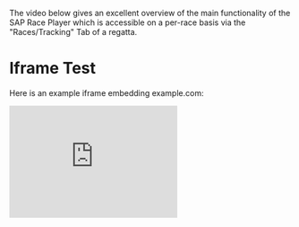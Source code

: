 The video below gives an excellent overview of the main functionality of the SAP Race Player which is accessible on a per-race basis via the "Races/Tracking" Tab of a regatta.

# Iframe Test

Here is an example iframe embedding example.com:

<iframe src="https://example.com" width="300" height="200" frameborder="0"></iframe>



